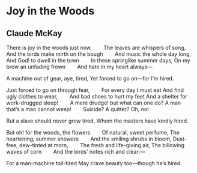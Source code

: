 # Joy in the Woods
## Claude McKay
There is joy in the woods just now,
       The leaves are whispers of song,
And the birds make mirth on the bough
       And music the whole day long,
And God! to dwell in the town
       In these springlike summer days,
On my brow an unfading frown
       And hate in my heart always—

A machine out of gear, aye, tired,
Yet forced to go on—for I’m hired.

Just forced to go on through fear,
       For every day I must eat
And find ugly clothes to wear,
       And bad shoes to hurt my feet
And a shelter for work-drugged sleep!
       A mere drudge! but what can one do?
A man that’s a man cannot weep!
       Suicide? A quitter? Oh, no!

But a slave should never grow tired,
Whom the masters have kindly hired.

But oh! for the woods, the flowers
       Of natural, sweet perfume,
The heartening, summer showers
       And the smiling shrubs in bloom,
Dust-free, dew-tinted at morn,
       The fresh and life-giving air,
The billowing waves of corn
       And the birds’ notes rich and clear:—

For a man-machine toil-tired
May crave beauty too—though he’s hired.